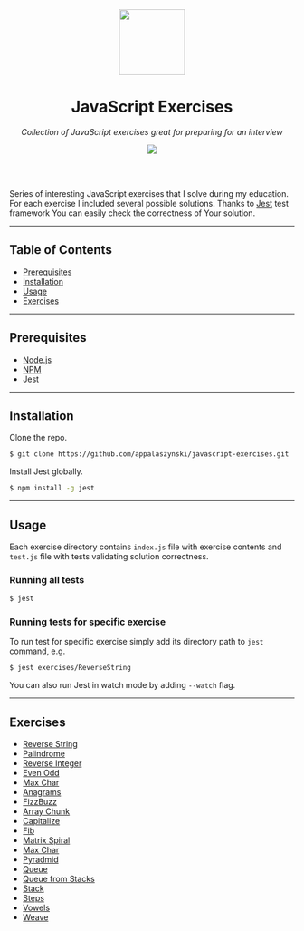 <div align="center">
  <a href="https://github.com/appalaszynski/javascript-exercises">
    <img src="https://user-images.githubusercontent.com/35331661/37843001-f44658a4-2ec3-11e8-9779-974c4a0bac62.png" width="116px">
  </a>
  <br>
  <h1>JavaScript Exercises</h1>
  <p>
    <em>Collection of JavaScript exercises great for preparing for an interview</em>
  </p>
  <p>
    <a href="https://github.com/appalaszynski/javascript-exercises/commits/master">
      <img src="https://img.shields.io/github/last-commit/appalaszynski/javascript-exercises.svg" />
    </a>
  </p>
  <br>
  <br>
</div>

Series of interesting JavaScript exercises that I solve during my education. For each exercise I included several possible solutions. Thanks to [Jest](https://facebook.github.io/jest/) test framework You can easily check the correctness of Your solution.

---

## Table of Contents

- [Prerequisites](#prerequisites)
- [Installation](#installation)
- [Usage](#usage)
- [Exercises](#exercises)

---

## Prerequisites

* [Node.js](https://nodejs.org)
* [NPM](https://github.com/npm/npm)
* [Jest](https://facebook.github.io/jest/)

---

## Installation

Clone the repo.

```bash
$ git clone https://github.com/appalaszynski/javascript-exercises.git
```

Install Jest globally.

```bash
$ npm install -g jest
```

---

## Usage

Each exercise directory contains `index.js` file with exercise contents and `test.js` file with tests validating solution correctness.

### Running all tests

```bash
$ jest
```

### Running tests for specific exercise

To run test for specific exercise simply add its directory path to `jest` command, e.g.

```bash
$ jest exercises/ReverseString
```

You can also run Jest in watch mode by adding `--watch` flag.

---

## Exercises

- [Reverse String](https://github.com/appalaszynski/javascript-exercises/blob/master/exercises/ReverseString/index.js)
- [Palindrome](https://github.com/appalaszynski/javascript-exercises/blob/master/exercises/Palindrome/index.js)
- [Reverse Integer](https://github.com/appalaszynski/javascript-exercises/blob/master/exercises/ReverseInteger/index.js)
- [Even Odd](https://github.com/appalaszynski/javascript-exercises/blob/master/exercises/EvenOdd/index.js)
- [Max Char](https://github.com/appalaszynski/javascript-exercises/blob/master/exercises/MaxChar/index.js)
- [Anagrams](https://github.com/appalaszynski/javascript-exercises/blob/master/exercises/Anagrams/index.js)
- [FizzBuzz](https://github.com/appalaszynski/javascript-exercises/blob/master/exercises/FizzBuzz/index.js)
- [Array Chunk](https://github.com/appalaszynski/javascript-exercises/blob/master/exercises/ArrayChunk/index.js)
- [Capitalize](https://github.com/appalaszynski/javascript-exercises/blob/master/exercises/Capitalize/index.js)
- [Fib](https://github.com/appalaszynski/javascript-exercises/blob/master/exercises/Fib/index.js)
- [Matrix Spiral](https://github.com/appalaszynski/javascript-exercises/blob/master/exercises/MatrixSpiral/index.js)
- [Max Char](https://github.com/appalaszynski/javascript-exercises/blob/master/exercises/MaxChar/index.js)
- [Pyradmid](https://github.com/appalaszynski/javascript-exercises/blob/master/exercises/Pyradmin/index.js)
- [Queue](https://github.com/appalaszynski/javascript-exercises/blob/master/exercises/Queue/index.js)
- [Queue from Stacks](https://github.com/appalaszynski/javascript-exercises/blob/master/exercises/QueueFromStacks/index.js)
- [Stack](https://github.com/appalaszynski/javascript-exercises/blob/master/exercises/Stack/index.js)
- [Steps](https://github.com/appalaszynski/javascript-exercises/blob/master/exercises/Steps/index.js)
- [Vowels](https://github.com/appalaszynski/javascript-exercises/blob/master/exercises/Vowels/index.js)
- [Weave](https://github.com/appalaszynski/javascript-exercises/blob/master/exercises/Weave/index.js)


